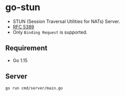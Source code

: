 # go-stun 

* STUN (Session Traversal Utilities for NATs) Server.
* [RFC 5389](https://tools.ietf.org/html/rfc5389)
* Only `Binding Request` is supported.

## Requirement

* Go 1.15

## Server

```
go run cmd/server/main.go
```

